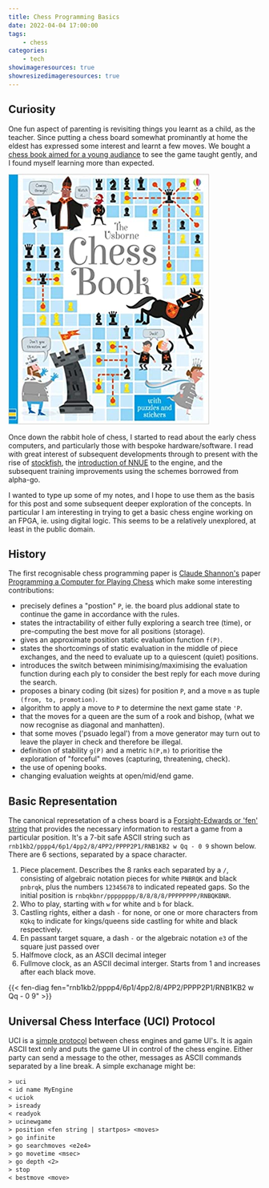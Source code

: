 ```yaml
---
title: Chess Programming Basics
date: 2022-04-04 17:00:00
tags:
    - chess
categories:
    - tech
showimageresources: true
showresizedimageresources: true
---
```


Curiosity
---
One fun aspect of parenting is revisiting things you learnt as a child, as the teacher. Since putting a chess board somewhat prominantly at home the eldest has expressed some interest and learnt a few moves. We bought a [chess book aimed for a young audiance](https://www.amazon.co.uk/Usborne-Chess-Book-Activity-Books/dp/1409598446/) to see the game taught gently, and I found myself learning more than expected.

![Chess Book](/images/usborne-chess-book.jpg)

Once down the rabbit hole of chess, I started to read about the early chess computers, and particularly those with bespoke hardware/software. I read with great interest of subsequent developments through to present with the rise of [stockfish](https://stockfishchess.org), the [introduction of NNUE](https://www.chessprogramming.org/Stockfish_NNUE) to the engine, and the subsequent training improvements using the schemes borrowed from alpha-go.

I wanted to type up some of my notes, and I hope to use them as the basis for this post and some subsequent deeper exploration of the concepts. In particular I am interesting in trying to get a basic chess engine working on an FPGA, ie. using digital logic. This seems to be a relatively unexplored, at least in the public domain.

History
---
The first recognisable chess programming paper is [Claude Shannon's](https://www.chessprogramming.org/Claude_Shannon) paper [Programming a Computer for Playing Chess](https://www.pi.infn.it/%7Ecarosi/chess/shannon.txt) which make some interesting contributions:
* precisely defines a "postion" `P`, ie. the board plus addional state to continue the game in accordance with the rules.
* states the intractability of either fully exploring a search tree (time), or pre-computing the best move for all positions (storage).
* gives an approximate position static evaluation function `f(P)`.
* states the shortcomings of static evaluation in the middle of piece exchanges, and the need to evaluate up to a quiescent (quiet) positions.
* introduces the switch between minimising/maximising the evaluation function during each ply to consider the best reply for each move during the search.
* proposes a binary coding (bit sizes) for position `P`, and a move `m` as tuple `(from, to, promotion)`.
* algorithm to apply a move to `P` to determine the next game state `'P`.
* that the moves for a queen are the sum of a rook and bishop, (what we now recognise as diagonal and manhatten).
* that some moves ('psuado legal') from a move generator may turn out to leave the player in check and therefore be illegal.
* definition of stability `g(P)` and a metric `h(P,m)` to prioritise the exploration of "forceful" moves (capturing, threatening, check).
* the use of opening books.
* changing evaluation weights at open/mid/end game.


Basic Representation
---

The canonical represetation of a chess board is a [Forsight-Edwards or 'fen' string](https://en.wikipedia.org/wiki/Forsyth%E2%80%93Edwards_Notation) that provides the necessary information to restart a game from a particular position. It's a 7-bit safe ASCII string such as `rnb1kb2/pppp4/6p1/4pp2/8/4PP2/PPPP2P1/RNB1KB2 w Qq - 0 9` shown below. There are 6 sections, separated by a space character.

1. Piece placement. Describes the 8 ranks each separated by a `/`, consisting of algebraic notation pieces for white `PNBRQK` and black `pnbrqk`, plus the numbers `12345678` to indicated repeated gaps. So the initial position is `rnbqkbnr/pppppppp/8/8/8/8/PPPPPPPP/RNBQKBNR`.
2. Who to play, starting with `w` for white and `b` for black.
3. Castling rights, either a dash `-` for none, or one or more characters from `KQkq` to indicate for kings/queens side castling for white and black respectively.
4. En passant target square, a dash `-` or the algebraic notation `e3` of the square just passed over
5. Halfmove clock, as an ASCII decimal integer
6. Fullmove clock, as an ASCII decimal interger. Starts from 1 and increases after each black move.

{{< fen-diag fen="rnb1kb2/pppp4/6p1/4pp2/8/4PP2/PPPP2P1/RNB1KB2 w Qq - 0 9" >}}

Universal Chess Interface (UCI) Protocol
---
UCI is a [simple protocol](http://wbec-ridderkerk.nl/html/UCIProtocol.html) between chess engines and game UI's. It is again ASCII text only and puts the game UI in control of the chess engine. Either party can send a message to the other, messages as ASCII commands separated by a line break. A simple exchanage might be:

    > uci
    < id name MyEngine
    < uciok
    > isready
    < readyok
    > ucinewgame
    > position <fen string | startpos> <moves>
    > go infinite
    > go searchmoves <e2e4>
    > go movetime <msec>
    > go depth <2>
    > stop
    < bestmove <move>











